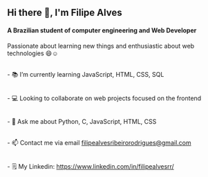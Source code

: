 ## Hi there 👋, I'm Filipe Alves

#### A Brazilian student of computer engineering and Web Developer
Passionate about learning new things and enthusiastic about web technologies 😄☺️

<br>- 📚  I’m currently learning JavaScript, HTML, CSS, SQL

<br>- 💻 Looking to collaborate on web projects focused on the frontend

<br>- 🧐 Ask me about Python, C, JavaScript, HTML, CSS

<br>- 📫 Contact me via email filipealvesribeirorodrigues@gmail.com

<br>- 🗒️ My Linkedin: https://www.linkedin.com/in/filipealvesrr/


